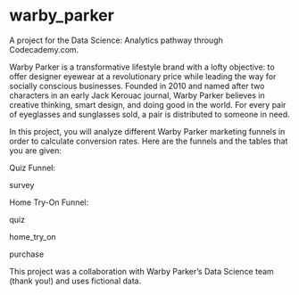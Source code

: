 # warby_parker
A project for the Data Science: Analytics pathway through Codecademy.com.

Warby Parker is a transformative lifestyle brand with a lofty objective: to offer designer eyewear at a revolutionary price while leading the way for socially conscious businesses. Founded in 2010 and named after two characters in an early Jack Kerouac journal, Warby Parker believes in creative thinking, smart design, and doing good in the world. For every pair of eyeglasses and sunglasses sold, a pair is distributed to someone in need.

In this project, you will analyze different Warby Parker marketing funnels in order to calculate conversion rates. Here are the funnels and the tables that you are given:

Quiz Funnel:

survey


Home Try-On Funnel:

quiz

home_try_on

purchase

This project was a collaboration with Warby Parker’s Data Science team (thank you!) and uses fictional data.
